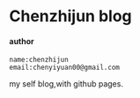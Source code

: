 # Chenzhijun blog



#### author
	name:chenzhijun
	email:chenyiyuan00@gmail.com
	

my self blog,with github pages.
